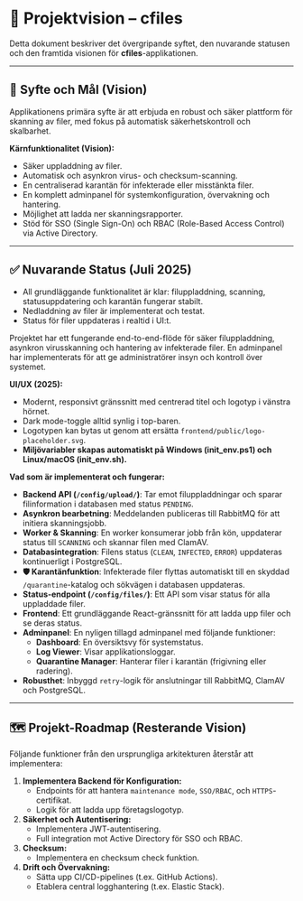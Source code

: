 # 🚀 Projektvision – cfiles

Detta dokument beskriver det övergripande syftet, den nuvarande statusen och den framtida visionen för **cfiles**-applikationen.

---

## 🎯 Syfte och Mål (Vision)

Applikationens primära syfte är att erbjuda en robust och säker plattform för skanning av filer, med fokus på automatisk säkerhetskontroll och skalbarhet.

**Kärnfunktionalitet (Vision):**
*   Säker uppladdning av filer.
*   Automatisk och asynkron virus- och checksum-scanning.
*   En centraliserad karantän för infekterade eller misstänkta filer.
*   En komplett adminpanel för systemkonfiguration, övervakning och hantering.
*   Möjlighet att ladda ner skanningsrapporter.
*   Stöd för SSO (Single Sign-On) och RBAC (Role-Based Access Control) via Active Directory.

---

## ✅ Nuvarande Status (Juli 2025)

- All grundläggande funktionalitet är klar: filuppladdning, scanning, statusuppdatering och karantän fungerar stabilt.
- Nedladdning av filer är implementerat och testat.
- Status för filer uppdateras i realtid i UI:t.

Projektet har ett fungerande end-to-end-flöde för säker filuppladdning, asynkron virusskanning och hantering av infekterade filer. En adminpanel har implementerats för att ge administratörer insyn och kontroll över systemet.

**UI/UX (2025):**
*   Modernt, responsivt gränssnitt med centrerad titel och logotyp i vänstra hörnet.
*   Dark mode-toggle alltid synlig i top-baren.
*   Logotypen kan bytas ut genom att ersätta `frontend/public/logo-placeholder.svg`.
*   **Miljövariabler skapas automatiskt på Windows (init_env.ps1) och Linux/macOS (init_env.sh).**

**Vad som är implementerat och fungerar:**
*   **Backend API (`/config/upload/`)**: Tar emot filuppladdningar och sparar filinformation i databasen med status `PENDING`.
*   **Asynkron bearbetning**: Meddelanden publiceras till RabbitMQ för att initiera skanningsjobb.
*   **Worker & Skanning**: En worker konsumerar jobb från kön, uppdaterar status till `SCANNING` och skannar filen med ClamAV.
*   **Databasintegration**: Filens status (`CLEAN`, `INFECTED`, `ERROR`) uppdateras kontinuerligt i PostgreSQL.
*   **🛡️ Karantänfunktion**: Infekterade filer flyttas automatiskt till en skyddad `/quarantine`-katalog och sökvägen i databasen uppdateras.
*   **Status-endpoint (`/config/files/`)**: Ett API som visar status för alla uppladdade filer.
*   **Frontend**: Ett grundläggande React-gränssnitt för att ladda upp filer och se deras status.
*   **Adminpanel**: En nyligen tillagd adminpanel med följande funktioner:
    *   **Dashboard**: En översiktsvy för systemstatus.
    *   **Log Viewer**: Visar applikationsloggar.
    *   **Quarantine Manager**: Hanterar filer i karantän (frigivning eller radering).
*   **Robusthet**: Inbyggd `retry`-logik för anslutningar till RabbitMQ, ClamAV och PostgreSQL.

---

## 🗺️ Projekt-Roadmap (Resterande Vision)

Följande funktioner från den ursprungliga arkitekturen återstår att implementera:

1.  **Implementera Backend för Konfiguration:**
    *   Endpoints för att hantera `maintenance mode`, `SSO/RBAC`, och `HTTPS`-certifikat.
    *   Logik för att ladda upp företagslogotyp.
2.  **Säkerhet och Autentisering:**
    *   Implementera JWT-autentisering.
    *   Full integration mot Active Directory för SSO och RBAC.
3.  **Checksum:**
    *   Implementera en checksum check funktion.
4.  **Drift och Övervakning:**
    *   Sätta upp CI/CD-pipelines (t.ex. GitHub Actions).
    *   Etablera central logghantering (t.ex. Elastic Stack).
